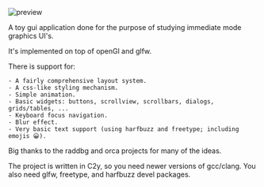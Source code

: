 ![preview](./data/screenshots.png)

A toy gui application done for the purpose of studying immediate mode graphics UI's.

It's implemented on top of openGl and glfw.

There is support for:

    - A fairly comprehensive layout system.
    - A css-like styling mechanism.
    - Simple animation.
    - Basic widgets: buttons, scrollview, scrollbars, dialogs, grids/tables, ...
    - Keyboard focus navigation.
    - Blur effect.
    - Very basic text support (using harfbuzz and freetype; including emojis 😀).

Big thanks to the raddbg and orca projects for many of the ideas.

The project is written in C2y, so you need newer versions of gcc/clang.
You also need glfw, freetype, and harfbuzz devel packages.
